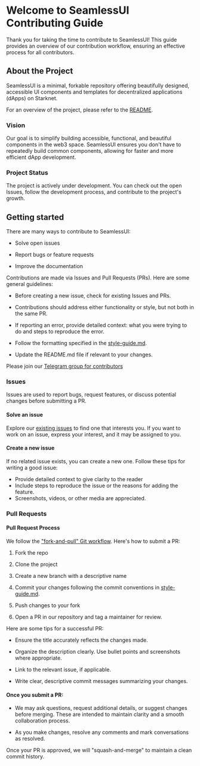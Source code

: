 # Welcome to SeamlessUI Contributing Guide

Thank you for taking the time to contribute to SeamlessUI! This guide provides an overview of our contribution workflow, ensuring an effective process for all contributors.

## About the Project

SeamlessUI is a minimal, forkable repository offering beautifully designed, accessible UI components and templates for decentralized applications (dApps) on Starknet.

For an overview of the project, please refer to the [README](README.md).

### Vision

Our goal is to simplify building accessible, functional, and beautiful components in the web3 space. SeamlessUI ensures you don't have to repeatedly build common components, allowing for faster and more efficient dApp development.

### Project Status

The project is actively under development. You can check out the open Issues, follow the development process, and contribute to the project's growth.

## Getting started

There are many ways to contribute to SeamlessUI:

- Solve open issues

- Report bugs or feature requests

- Improve the documentation

Contributions are made via Issues and Pull Requests (PRs). Here are some general guidelines:

- Before creating a new issue, check for existing Issues and PRs.

- Contributions should address either functionality or style, but not both in the same PR.

- If reporting an error, provide detailed context: what you were trying to do and steps to reproduce the error.

- Follow the formatting specified in the [style-guide.md](style-guide.md).

- Update the README.md file if relevant to your changes.

Please join our [Telegram group for contributors](https://t.me/+sH0ug1mZ_WtjNmM0)

### Issues

Issues are used to report bugs, request features, or discuss potential changes before submitting a PR.

#### Solve an issue

Explore our [existing issues](https://github.com/scaffold-eth/scaffold-eth-2/issues) to find one that interests you. If you want to work on an issue, express your interest, and it may be assigned to you.

#### Create a new issue

If no related issue exists, you can create a new one. Follow these tips for writing a good issue:

- Provide detailed context to give clarity to the reader
- Include steps to reproduce the issue or the reasons for adding the feature.
- Screenshots, videos, or other media are appreciated.

### Pull Requests

#### Pull Request Process

We follow the ["fork-and-pull" Git workflow](https://github.com/susam/gitpr). Here's how to submit a PR:

1. Fork the repo

2. Clone the project

3. Create a new branch with a descriptive name

4. Commit your changes following the commit conventions in [style-guide.md](style-guide.md).

5. Push changes to your fork

6. Open a PR in our repository and tag a maintainer for review.

Here are some tips for a successful PR:

- Ensure the title accurately reflects the changes made.

- Organize the description clearly. Use bullet points and screenshots where appropriate.

- Link to the relevant issue, if applicable.

- Write clear, descriptive commit messages summarizing your changes.

#### Once you submit a PR:

- We may ask questions, request additional details, or suggest changes before merging. These are intended to maintain clarity and a smooth collaboration process.

- As you make changes, resolve any comments and mark conversations as resolved.

Once your PR is approved, we will "squash-and-merge" to maintain a clean commit history.
